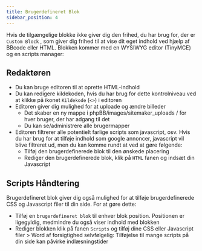 ```yaml
---
title: Brugerdefineret Blok
sidebar_position: 4
---
```


Hvis de tilgængelige blokke ikke giver dig den frihed, du har brug for, der er `Custom Block` , som giver dig frihed til at vise dit eget indhold ved hjælp af BBcode eller HTML. Blokken kommer med en WYSIWYG editor (TinyMCE) og en scripts manager:

## Redaktøren

-   Du kan bruge editoren til at oprette HTML-indhold
-   Du kan redigere kildekoden, hvis du har brug for dette kontrolniveau ved at klikke på ikonet `Kildekode` (`<>`) i editoren
-   Editoren giver dig mulighed for at uploade og ændre billeder
    -   Det skaber en ny mappe i phpBB/images/sitemaker_uploads / for hver bruger, der har adgang til det
    -   Du kan se/administrere alle brugermapper
-   Editoren filtrerer alle potentielt farlige scripts som javascript, osv. Hvis du har brug for at tilføje indhold som google annoncer, javascript vil blive filtreret ud, men du kan komme rundt at ved at gøre følgende:
    -   Tilføj den brugerdefinerede blok til den ønskede placering
    -   Rediger den brugerdefinerede blok, klik på `HTML` fanen og indsæt din Javascript

## Scripts Håndtering

Brugerdefineret blok giver dig også mulighed for at tilføje brugerdefinerede CSS og Javascript filer til din side. For at gøre dette:

-   Tilføj en `brugerdefineret blok` til enhver blok position. Positionen er ligegyldig, medmindre du også viser indhold med blokken
-   Rediger blokken klik på fanen `Scripts` og tilføj dine CSS eller Javascript filer > Word af forsigtighed selvfølgelig: Tilføjelse til mange scripts på din side kan påvirke indlæsningstider
